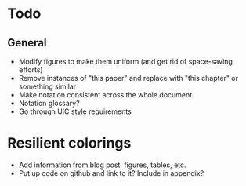 # Todo

## General 

 - Modify figures to make them uniform (and get rid of space-saving efforts)
 - Remove instances of "this paper" and replace with "this chapter" or something similar
 - Make notation consistent across the whole document
 - Notation glossary?
 - Go through UIC style requirements


# Resilient colorings

 - Add information from blog post, figures, tables, etc.
 - Put up code on github and link to it? Include in appendix?

